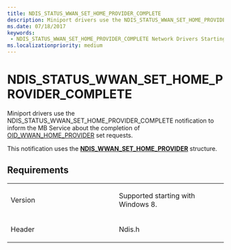 ```yaml
---
title: NDIS_STATUS_WWAN_SET_HOME_PROVIDER_COMPLETE
description: Miniport drivers use the NDIS_STATUS_WWAN_SET_HOME_PROVIDER_COMPLETE notification to inform the MB Service about the completion of OID_WWAN_HOME_PROVIDER set requests. This notification uses the NDIS_WWAN_SET_HOME_PROVIDER structure.
ms.date: 07/18/2017
keywords:
 - NDIS_STATUS_WWAN_SET_HOME_PROVIDER_COMPLETE Network Drivers Starting with Windows Vista
ms.localizationpriority: medium
---
```


# NDIS\_STATUS\_WWAN\_SET\_HOME\_PROVIDER\_COMPLETE


Miniport drivers use the NDIS\_STATUS\_WWAN\_SET\_HOME\_PROVIDER\_COMPLETE notification to inform the MB Service about the completion of [OID\_WWAN\_HOME\_PROVIDER](./oid-wwan-home-provider.md) set requests.

This notification uses the [**NDIS\_WWAN\_SET\_HOME\_PROVIDER**](/windows-hardware/drivers/ddi/ndiswwan/ns-ndiswwan-_ndis_wwan_set_home_provider) structure.

Requirements
------------

<table>
<colgroup>
<col width="50%" />
<col width="50%" />
</colgroup>
<tbody>
<tr class="odd">
<td><p>Version</p></td>
<td><p>Supported starting with Windows 8.</p></td>
</tr>
<tr class="even">
<td><p>Header</p></td>
<td>Ndis.h</td>
</tr>
</tbody>
</table>

 

